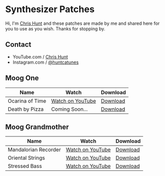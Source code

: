 # Synthesizer Patches

Hi, I'm [Chris Hunt](https://www.youtube.com/c/ChrisHuntTunes) and these
patches are made by me and shared here for you to use as you wish. Thanks for
stopping by.

## Contact

- YouTube.com / [Chris Hunt](https://www.youtube.com/c/ChrisHuntTunes)
- Instagram.com / [@huntcatunes](https://instagram.com/huntcatunes)

## Moog One

| Name            | Watch                                                | Download                                                                                                |
| ---             | ---                                                  | ---                                                                                                     |
| Ocarina of Time | [Watch on YouTube](https://youtu.be/Q9k3vyJmHGk)     | [Download](https://raw.githubusercontent.com/chrishunt/patches/master/moog-one/OCARINA%20OF%20TIME.m1p) |
| Death by Pizza  | Coming Soon...                                       | [Download](https://raw.githubusercontent.com/chrishunt/patches/master/moog-one/DEATH%20BY%20PIZZA.m1p)  |

## Moog Grandmother

| Name                 | Watch                                            | Download                                                                                                           |
| ---                  | ---                                              | ---                                                                                                                |
| Mandalorian Recorder | [Watch on YouTube](https://youtu.be/6egHCW57OdA) | [Download](https://raw.githubusercontent.com/chrishunt/patches/master/moog-grandmother/Mandalorian%20Recorder.png) |
| Oriental Strings     | [Watch on YouTube](https://youtu.be/MZF7iQ-x4jU) | [Download](https://raw.githubusercontent.com/chrishunt/patches/master/moog-grandmother/Oriental%20Strings.png)     |
| Stressed Bass        | [Watch on YouTube](https://youtu.be/CWRDGpsxkaY) | [Download](https://raw.githubusercontent.com/chrishunt/patches/master/moog-grandmother/Stressed%20Bass.png)        |

